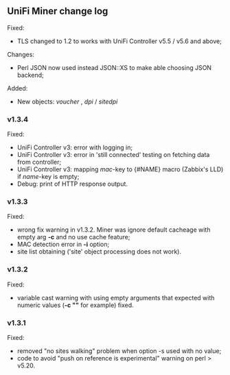 ## UniFi Miner change log 
Fixed:
- TLS changed to 1.2 to works with UniFi Controller v5.5 / v5.6 and above;

Changes:
- Perl JSON now used instead JSON::XS to make able choosing JSON backend;  

Added:
- New objects: _voucher_ , _dpi_ / _sitedpi_


### v1.3.4
Fixed:
- UniFi Controller v3: error with logging in;
- UniFi Controller v3: error in 'still connected' testing on fetching data from controller;
- UniFi Controller v3: mapping _mac_-key to {#NAME} macro (Zabbix's LLD) if _name_-key is empty;
- Debug: print of HTTP response output.

### v1.3.3
Fixed:
- wrong fix warning in v1.3.2. Miner was ignore default cacheage with empty arg **-c** and no use cache feature;
- MAC detection error in **-i** option;
- site list obtaining ('site' object processing does not work).


### v1.3.2
Fixed:
- variable cast warning with using empty arguments that expected with numeric values (**-c ""** for example) fixed.

### v1.3.1
Fixed:
- removed "no sites walking" problem when option -s used with no value;
- code to avoid "push on reference is experimental" warning on perl > v5.20.

